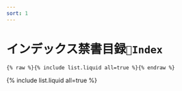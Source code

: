 ```yaml
---
sort: 1
---
```


# インデックス禁書目録`🍎Index`

```
{% raw %}{% include list.liquid all=true %}{% endraw %}
```

{% include list.liquid all=true %}
